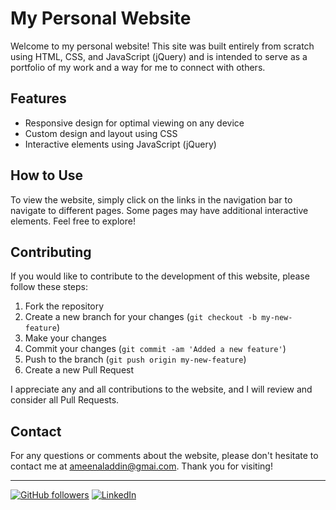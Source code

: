 # My Personal Website

Welcome to my personal website! This site was built entirely from scratch using HTML, CSS, and JavaScript (jQuery) and is intended to serve as a portfolio of my work and a way for me to connect with others.

## Features

- Responsive design for optimal viewing on any device
- Custom design and layout using CSS
- Interactive elements using JavaScript (jQuery)

## How to Use

To view the website, simply click on the links in the navigation bar to navigate to different pages. Some pages may have additional interactive elements. Feel free to explore!

## Contributing

If you would like to contribute to the development of this website, please follow these steps:

1. Fork the repository
2. Create a new branch for your changes (`git checkout -b my-new-feature`)
3. Make your changes
4. Commit your changes (`git commit -am 'Added a new feature'`)
5. Push to the branch (`git push origin my-new-feature`)
6. Create a new Pull Request

I appreciate any and all contributions to the website, and I will review and consider all Pull Requests.

## Contact

For any questions or comments about the website, please don't hesitate to contact me at [ameenaladdin@gmai.com](mailto:ameenaladdin@gmai.com). Thank you for visiting!

---

[![GitHub followers](https://img.shields.io/github/followers/my-username.svg?style=social&label=Follow)](https://github.com/ameenalasady) [![LinkedIn](https://img.shields.io/badge/LinkedIn-Connect-blue.svg?style=social&logo=linkedin)](https://www.linkedin.com/in/ameenalasady)
